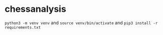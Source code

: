 # chessanalysis

`python3 -m venv venv` and `source venv/bin/activate` and `pip3 install -r requirements.txt`
